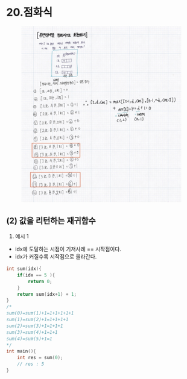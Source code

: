 # 20.점화식

<figure><img src="../.gitbook/assets/image (2) (4).png" alt=""><figcaption></figcaption></figure>

## (2) 값을 리턴하는 재귀함수

1. 예시 1

* idx에 도달하는 시점이 기저사례 == 시작점이다.
* idx가 커질수록 시작점으로 올라간다.

```cpp
int sum(idx){
    if(idx == 5 ){
        return 0;
    }
    return sum(idx+1) + 1;
}
/*
sum(0)=sum(1)+1=1+1+1+1+1
sum(1)=sum(2)+1=1+1+1+1
sum(2)=sum(3)+1=1+1+1
sum(3)=sum(4)+1=1+1
sum(4)=sum(5)+1=1
*/
int main(){
    int res = sum(0);
    // res : 5
}
```
